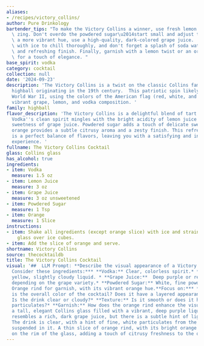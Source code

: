 ```yaml
---
aliases:
- /recipes/victory_collins/
author: Pure Drinkology
bartender_tips: "To make the Victory Collins a winner, use fresh lemon juice for maximum\
  \ zing. Don't overdo the powdered sugar\u2014start small and adjust to taste.  For\
  \ a more vibrant hue, use a high-quality, dark-colored grape juice.  Shake well\
  \ with ice to chill thoroughly, and don't forget a splash of soda water for a light\
  \ and refreshing finish. Finally, garnish with a lemon twist or an orange slice\
  \ for a touch of elegance. "
base_spirit: vodka
category: cocktail
collection: null
date: '2024-09-23'
description: 'The Victory Collins is a twist on the classic Collins family, a refreshing
  highball originating in the 19th century.  This patriotic spin likely emerged during
  World War II, using the colors of the American flag (red, white, and blue) in its
  vibrant grape, lemon, and vodka composition. '
family: highball
flavor_description: 'The Victory Collins is a delightful blend of tart and sweet.
  Vodka''s clean spirit mingles with the bright acidity of lemon juice and the juicy
  sweetness of grape juice. Powdered sugar adds a touch of delicate sweetness, while
  orange provides a subtle citrusy aroma and a zesty finish. This refreshing cocktail
  is a perfect balance of flavors, leaving you with a satisfying and invigorating
  experience. '
fullname: The Victory Collins Cocktail
glass: Collins glass
has_alcohol: true
ingredients:
- item: Vodka
  measure: 1.5 oz
- item: Lemon Juice
  measure: 3 oz
- item: Grape Juice
  measure: 3 oz unsweetened
- item: Powdered Sugar
  measure: 1 Tsp
- item: Orange
  measure: 1 Slice
instructions:
- item: Shake all ingredients (except orange slice) with ice and strain into a collins
    glass over ice cubes.
- item: Add the slice of orange and serve.
shortname: Victory Collins
source: thecocktaildb
title: The Victory Collins Cocktail
visual: '##  LLM Prompt: **Describe the visual appearance of a Victory Collins cocktail.
  Consider these ingredients:*** **Vodka:** Clear, colorless spirit.* **Lemon Juice:**  Pale
  yellow, slightly cloudy liquid. * **Grape Juice:**  Deep purple or reddish-purple,
  depending on the grape variety.* **Powdered Sugar:** White, fine powder.* **Orange:**
  Orange rind for garnish, with its vibrant orange hue.**Focus on:*** **Color:** What
  is the overall color of the cocktail? Does it have a layered appearance? * **Clarity:**
  Is the drink clear or cloudy?* **Texture:** Is it smooth or does it have any visible
  particulates?* **Garnish:** How does the orange rind enhance the visual appeal?**Example:**Imagine
  a tall, elegant Collins glass filled with a vibrant, deep purple liquid. The color
  resembles a rich, dark grape juice, but there is a subtle hint of lightness to it.
  The drink is clear, with a hint of fine, white particulates from the powdered sugar
  suspended in it. A thin slice of orange rind, with its bright orange hue, is perched
  on the rim of the glass, adding a touch of citrusy freshness to the overall presentation. '
---
```



